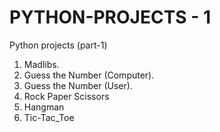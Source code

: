 # PYTHON-PROJECTS - 1

Python projects (part-1)

1. Madlibs.
2. Guess the Number (Computer).
3. Guess the Number (User).
4. Rock Paper Scissors
5. Hangman
6. Tic-Tac_Toe
